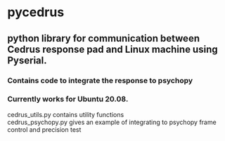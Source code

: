 # pycedrus

## python library for communication between Cedrus response pad and Linux machine using Pyserial. 
### Contains code to integrate the response to psychopy
### Currently works for Ubuntu 20.08. 

cedrus_utils.py contains utility functions  
cedrus_psychopy.py gives an example of integrating to psychopy frame control and precision test  
